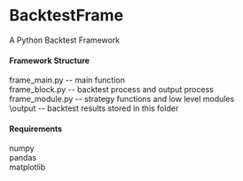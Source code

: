 # BacktestFrame
A Python Backtest Framework

#### Framework Structure

frame_main.py -- main function  
frame_block.py -- backtest process and output process  
frame_module.py -- strategy functions and low level modules  
\output -- backtest results stored in this folder  

#### Requirements
numpy  
pandas  
matplotlib
